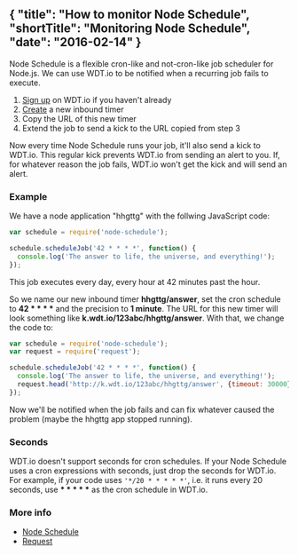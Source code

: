 {
  "title": "How to monitor Node Schedule",
  "shortTitle": "Monitoring Node Schedule",
  "date": "2016-02-14"
}
---
Node Schedule is a flexible cron-like and not-cron-like job scheduler for Node.js. We can use WDT.io to be notified when a recurring job fails to execute.

1. [Sign up](https://wdt.io/signup) on WDT.io if you haven't already
2. [Create](inbound_timer.html) a new inbound timer
3. Copy the URL of this new timer
4. Extend the job to send a kick to the URL copied from step 3

Now every time Node Schedule runs your job, it'll also send a kick to WDT.io. This regular kick prevents WDT.io from sending an alert to you. If, for whatever reason the job fails, WDT.io won't get the kick and will send an alert.


### Example

We have a node application "hhgttg" with the follwing JavaScript code:

```JavaScript
var schedule = require('node-schedule');

schedule.scheduleJob('42 * * * *', function() {
  console.log('The answer to life, the universe, and everything!');
});
```
This job executes every day, every hour at 42 minutes past the hour.

So we name our new inbound timer **hhgttg/answer**, set the cron schedule to **42 \* \* \* \*** and the precision to **1 minute**. The URL for this new timer will look something like **k.wdt.io/123abc/hhgttg/answer**. With that, we change the code to:

```JavaScript
var schedule = require('node-schedule');
var request = require('request');

schedule.scheduleJob('42 * * * *', function() {
  console.log('The answer to life, the universe, and everything!');
  request.head('http://k.wdt.io/123abc/hhgttg/answer', {timeout: 30000});
});
```
Now we'll be notified when the job fails and can fix whatever caused the problem (maybe the hhgttg app stopped running).


### Seconds

WDT.io doesn't support seconds for cron schedules. If your Node Schedule uses a cron expressions with seconds, just drop the seconds for WDT.io. For example, if your code uses `'*/20 * * * * *'`, i.e. it runs every 20 seconds, use **\* \* \* \* \*** as the cron schedule in WDT.io.


### More info

- [Node Schedule](https://github.com/node-schedule/node-schedule)
- [Request](https://github.com/request/request)
